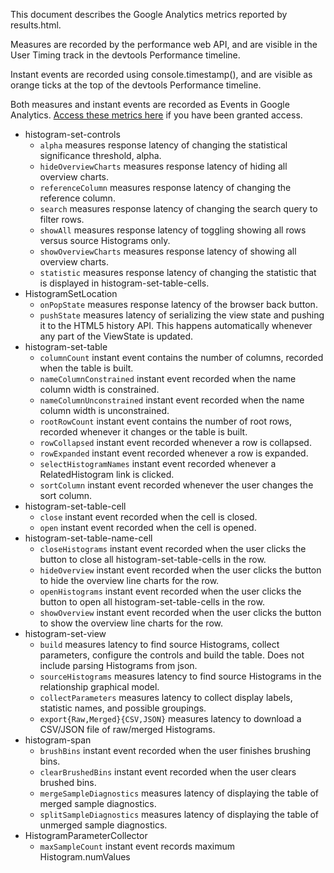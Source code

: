 This document describes the Google Analytics metrics reported by results.html.

Measures are recorded by the performance web API, and are visible in the User
Timing track in the devtools Performance timeline.

Instant events are recorded using console.timestamp(), and are visible as orange
ticks at the top of the devtools Performance timeline.

Both measures and instant events are recorded as Events in Google Analytics.
[Access these metrics here](https://analytics.google.com/analytics/web/#embed/report-home/a98760012w145165698p149871853/) if you have been granted access.

 * histogram-set-controls
   * `alpha` measures response latency of changing the statistical significance
     threshold, alpha.
   * `hideOverviewCharts` measures response latency of hiding all overview
     charts.
   * `referenceColumn` measures response latency of changing the reference
     column.
   * `search` measures response latency of changing the search query to filter
     rows.
   * `showAll` measures response latency of toggling showing all rows versus
     source Histograms only.
   * `showOverviewCharts` measures response latency of showing all overview
     charts.
   * `statistic` measures response latency of changing the statistic that is
     displayed in histogram-set-table-cells.
 * HistogramSetLocation
   * `onPopState` measures response latency of the browser back button.
   * `pushState` measures latency of serializing the view state and pushing it
     to the HTML5 history API. This happens automatically whenever any part of
     the ViewState is updated.
 * histogram-set-table
   * `columnCount` instant event contains the number of columns, recorded when the
     table is built.
   * `nameColumnConstrained` instant event recorded when the name column width
     is constrained.
   * `nameColumnUnconstrained` instant event recorded when the name column width
     is unconstrained.
   * `rootRowCount` instant event contains the number of root rows, recorded
     whenever it changes or the table is built.
   * `rowCollapsed` instant event recorded whenever a row is collapsed.
   * `rowExpanded` instant event recorded whenever a row is expanded.
   * `selectHistogramNames` instant event recorded whenever a RelatedHistogram
     link is clicked.
   * `sortColumn` instant event recorded whenever the user changes the sort
     column.
 * histogram-set-table-cell
   * `close` instant event recorded when the cell is closed.
   * `open` instant event recorded when the cell is opened.
 * histogram-set-table-name-cell
   * `closeHistograms` instant event recorded when the user clicks the button to
     close all histogram-set-table-cells in the row.
   * `hideOverview` instant event recorded when the user clicks the button to
     hide the overview line charts for the row.
   * `openHistograms` instant event recorded when the user clicks the button to
     open all histogram-set-table-cells in the row.
   * `showOverview` instant event recorded when the user clicks the button to
     show the overview line charts for the row.
 * histogram-set-view
   * `build` measures latency to find source Histograms, collect parameters,
     configure the controls and build the table. Does not include parsing
     Histograms from json.
   * `sourceHistograms` measures latency to find source Histograms in the
     relationship graphical model.
   * `collectParameters` measures latency to collect display labels, statistic
     names, and possible groupings.
   * `export{Raw,Merged}{CSV,JSON}` measures latency to download a CSV/JSON file
     of raw/merged Histograms.
 * histogram-span
   * `brushBins` instant event recorded when the user finishes brushing bins.
   * `clearBrushedBins` instant event recorded when the user clears brushed
     bins.
   * `mergeSampleDiagnostics` measures latency of displaying the table of merged
     sample diagnostics.
   * `splitSampleDiagnostics` measures latency of displaying the table of
     unmerged sample diagnostics.
 * HistogramParameterCollector
   * `maxSampleCount` instant event records maximum Histogram.numValues
